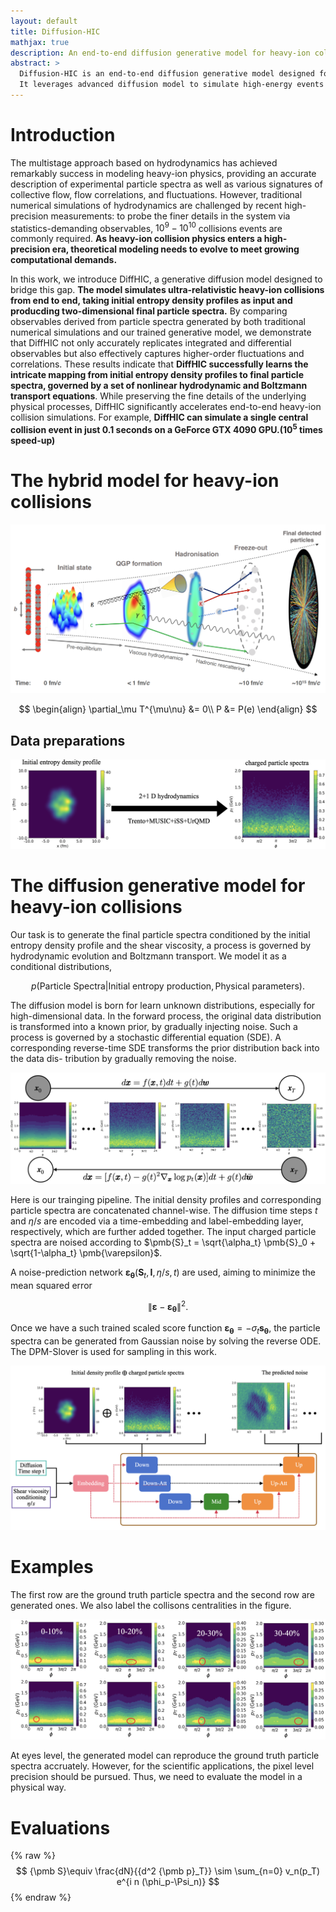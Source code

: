 ```yaml
---
layout: default
title: Diffusion-HIC
mathjax: true
description: An end-to-end diffusion generative model for heavy-ion collisions.
abstract: >
  Diffusion-HIC is an end-to-end diffusion generative model designed for ultra-relativistic heavy-ion collisions. 
  It leverages advanced diffusion model to simulate high-energy events with high precision and significant speed-up.
---
```


# Introduction

The multistage approach based on hydrodynamics has achieved remarkably success in modeling heavy-ion physics, providing an accurate description of experimental particle spectra as well as various signatures of collective flow, flow correlations, and fluctuations. However, traditional numerical simulations of hydrodynamics are challenged by recent high-precision measurements: to probe the finer details in the system via statistics-demanding observables, $10^9-10^{10}$ collisions events are commonly required. **As heavy-ion collision physics enters a high-precision era, theoretical modeling needs to evolve to meet growing computational demands.**

In this work, we introduce DiffHIC, a generative diffusion model designed to bridge this gap. **The model simulates ultra-relativistic heavy-ion collisions from end to end, taking initial entropy density profiles as input and producding two-dimensional final particle spectra.** By comparing observables derived from particle spectra generated by both traditional numerical simulations and our trained generative model, we demonstrate that DiffHIC not only accurately replicates integrated and differential observables but also effectively captures higher-order fluctuations and correlations. These results indicate that **DiffHIC successfully learns the intricate mapping from initial entropy density profiles to final particle spectra, governed by a set of nonlinear hydrodynamic and Boltzmann transport equations**. While preserving the fine details of the underlying physical processes, DiffHIC significantly accelerates end-to-end heavy-ion collision simulations. For example, **DiffHIC can simulate a single central collision event in just 0.1 seconds on a GeForce GTX 4090 GPU.($10^5$ times speed-up)**

# The hybrid model for heavy-ion collisions
![Hybrid model](./assets/imgs/hic.png)

$$
\begin{align}
\partial_\mu T^{\mu\nu} &= 0\\
P &= P(e)
\end{align}
$$

## Data preparations
![Data preparations](./assets/imgs/data.png)

# The diffusion generative model for heavy-ion collisions
Our task is to generate the final particle spectra conditioned by the initial entropy density profile  and the shear viscosity, a process is governed by hydrodynamic evolution and Boltzmann transport. We model it as a conditional distributions,

$$ 
p(\text{Particle Spectra} | \text{Initial entropy production}, \text{Physical parameters}).
$$

The diffusion model is born for learn unknown distributions, especially for high-dimensional data. In the forward process, the original data distribution is transformed into a known prior, by gradually injecting noise. Such a process is governed by a stochastic differential equation (SDE). A corresponding reverse-time SDE transforms the prior distribution back into the data dis-
tribution by gradually removing the noise.

![demo Diffusion](./assets/imgs/demoDiff.png)

Here is our trainging pipeline. The initial density profiles and corresponding particle spectra are concatenated channel-wise. The diffusion time steps $t$ and $\eta/s$ are encoded via a time-embedding and label-embedding layer, respectively, which are further added together. The input charged particle spectra are noised according to $\pmb{S}_t = \sqrt{\alpha_t} \pmb{S}_0 + \sqrt{1-\alpha_t} \pmb{\varepsilon}$. 

A noise-prediction network $\pmb{\varepsilon}_{\pmb\theta}(\pmb{S}_t, \pmb{I}, \eta/s, t)$ are used, aiming to minimize the mean squared error 

$$\|\boldsymbol{\varepsilon} - \boldsymbol{\varepsilon}_{\pmb\theta}\|^2.$$ 

Once we have a such trained scaled score function
$\pmb \varepsilon_{\pmb \theta} = -\sigma_t \pmb s_{\pmb \theta}$, the particle spectra can be generated from Gaussian noise by solving the reverse ODE. The DPM-Slover is used for sampling in this work.

![Workflow](./assets/imgs/workflow.png)
# Examples
The first row are the ground truth particle spectra and the second row are generated ones. We also label the collisons centralities in the figure.

![examples](./assets/imgs/example.png)

At eyes level, the generated model can reproduce the ground truth particle spectra accruately. However, for the scientific applications, the pixel level precision should be pursued. Thus, we need to evaluate the model in a physical way.

# Evaluations
{% raw %}
$$
{\pmb S}\equiv \frac{dN}{{d^2 {\pmb p}_T}} \sim \sum_{n=0} v_n(p_T) e^{i n (\phi_p-\Psi_n)} 
$$
{% endraw %}